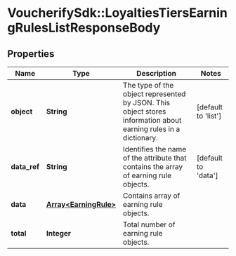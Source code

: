 # VoucherifySdk::LoyaltiesTiersEarningRulesListResponseBody

## Properties

| Name | Type | Description | Notes |
| ---- | ---- | ----------- | ----- |
| **object** | **String** | The type of the object represented by JSON. This object stores information about earning rules in a dictionary. | [default to &#39;list&#39;] |
| **data_ref** | **String** | Identifies the name of the attribute that contains the array of earning rule objects. | [default to &#39;data&#39;] |
| **data** | [**Array&lt;EarningRule&gt;**](EarningRule.md) | Contains array of earning rule objects. |  |
| **total** | **Integer** | Total number of earning rule objects. |  |

